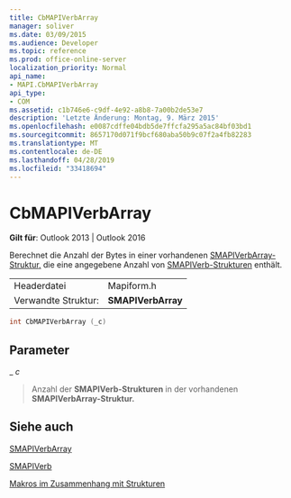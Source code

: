 ```yaml
---
title: CbMAPIVerbArray
manager: soliver
ms.date: 03/09/2015
ms.audience: Developer
ms.topic: reference
ms.prod: office-online-server
localization_priority: Normal
api_name:
- MAPI.CbMAPIVerbArray
api_type:
- COM
ms.assetid: c1b746e6-c9df-4e92-a8b8-7a00b2de53e7
description: 'Letzte Änderung: Montag, 9. März 2015'
ms.openlocfilehash: e0087cdffe04bdb5de7ffcfa295a5ac84bf03bd1
ms.sourcegitcommit: 8657170d071f9bcf680aba50b9c07f2a4fb82283
ms.translationtype: MT
ms.contentlocale: de-DE
ms.lasthandoff: 04/28/2019
ms.locfileid: "33418694"
---
```

# <a name="cbmapiverbarray"></a>CbMAPIVerbArray

  
  
**Gilt für**: Outlook 2013 | Outlook 2016 
  
Berechnet die Anzahl der Bytes in einer vorhandenen [SMAPIVerbArray-Struktur,](smapiverbarray.md) die eine angegebene Anzahl von [SMAPIVerb-Strukturen](smapiverb.md) enthält. 
  
|||
|:-----|:-----|
|Headerdatei  <br/> |Mapiform.h  <br/> |
|Verwandte Struktur:  <br/> |**SMAPIVerbArray** <br/> |
   
```cpp
int CbMAPIVerbArray (_c)
```

## <a name="parameters"></a>Parameter

 _ _c_
  
> Anzahl der **SMAPIVerb-Strukturen** in der vorhandenen **SMAPIVerbArray-Struktur.** 
    
## <a name="see-also"></a>Siehe auch



[SMAPIVerbArray](smapiverbarray.md)
  
[SMAPIVerb](smapiverb.md)


[Makros im Zusammenhang mit Strukturen](macros-related-to-structures.md)

